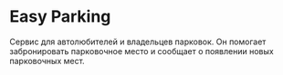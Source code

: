# Easy Parking

Сервис для автолюбителей и владельцев парковок. 
Он помогает забронировать пapкoвoчное место и сообщает о появлении новых парковочных мест.
